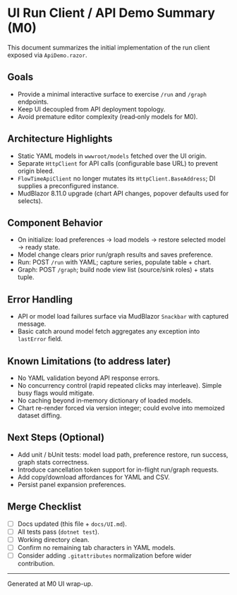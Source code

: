 # UI Run Client / API Demo Summary (M0)

This document summarizes the initial implementation of the run client exposed via `ApiDemo.razor`.

## Goals
- Provide a minimal interactive surface to exercise `/run` and `/graph` endpoints.
- Keep UI decoupled from API deployment topology.
- Avoid premature editor complexity (read‑only models for M0).

## Architecture Highlights
- Static YAML models in `wwwroot/models` fetched over the UI origin.
- Separate `HttpClient` for API calls (configurable base URL) to prevent origin bleed.
- `FlowTimeApiClient` no longer mutates its `HttpClient.BaseAddress`; DI supplies a preconfigured instance.
- MudBlazor 8.11.0 upgrade (chart API changes, popover defaults used for selects).

## Component Behavior
- On initialize: load preferences → load models → restore selected model → ready state.
- Model change clears prior run/graph results and saves preference.
- Run: POST `/run` with YAML; capture series, populate table + chart.
- Graph: POST `/graph`; build node view list (source/sink roles) + stats tuple.

## Error Handling
- API or model load failures surface via MudBlazor `Snackbar` with captured message.
- Basic catch around model fetch aggregates any exception into `lastError` field.

## Known Limitations (to address later)
- No YAML validation beyond API response errors.
- No concurrency control (rapid repeated clicks may interleave). Simple busy flags would mitigate.
- No caching beyond in‑memory dictionary of loaded models.
- Chart re-render forced via version integer; could evolve into memoized dataset diffing.

## Next Steps (Optional)
- Add unit / bUnit tests: model load path, preference restore, run success, graph stats correctness.
- Introduce cancellation token support for in-flight run/graph requests.
- Add copy/download affordances for YAML and CSV.
- Persist panel expansion preferences.

## Merge Checklist
- [ ] Docs updated (this file + `docs/UI.md`).
- [ ] All tests pass (`dotnet test`).
- [ ] Working directory clean.
- [ ] Confirm no remaining tab characters in YAML models.
- [ ] Consider adding `.gitattributes` normalization before wider contribution.

---
Generated at M0 UI wrap-up.